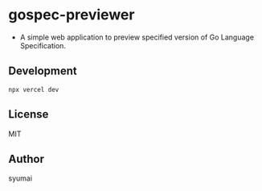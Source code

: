 # gospec-previewer

* A simple web application to preview specified version of Go Language Specification.

## Development

```
npx vercel dev
```

## License

MIT

## Author

syumai
